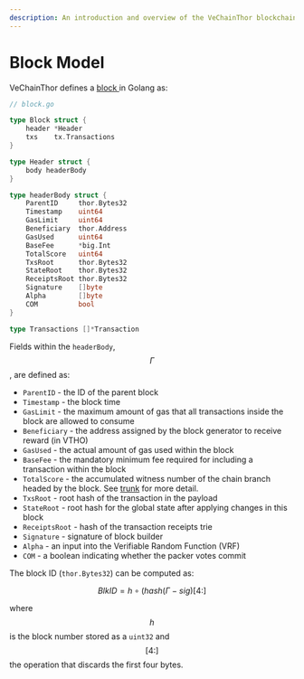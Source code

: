 ```yaml
---
description: An introduction and overview of the VeChainThor blockchain block model.
---
```


# Block Model

VeChainThor defines a [block ](https://github.com/vechain/thor/blob/master/block/block.go)in Golang as:

```go
// block.go

type Block struct {
	header *Header
	txs    tx.Transactions
}

type Header struct {
	body headerBody
}

type headerBody struct {
	ParentID     thor.Bytes32
	Timestamp    uint64
	GasLimit     uint64
	Beneficiary  thor.Address
	GasUsed      uint64
	BaseFee      *big.Int
	TotalScore   uint64
	TxsRoot      thor.Bytes32
	StateRoot    thor.Bytes32
	ReceiptsRoot thor.Bytes32
	Signature    []byte
	Alpha        []byte
	COM          bool
}

type Transactions []*Transaction

```

Fields within the `headerBody`, $$\Gamma$$, are defined as:

* `ParentID` - the ID of the parent block
* `Timestamp` - the block time
* `GasLimit` - the maximum amount of gas that all transactions inside the block are allowed to consume
* `Beneficiary` - the address assigned by the block generator to receive reward (in VTHO)
* `GasUsed` - the actual amount of gas used within the block
* `BaseFee` - the mandatory minimum fee required for including a transaction within the block
* `TotalScore` - the accumulated witness number of the chain branch headed by the block. See [trunk](../../introduction-to-vechain/about-the-vechain-blockchain/consensus-deep-dive.md#meta-transaction-features-3 "mention") for more detail.
* `TxsRoot` - root hash of the transaction in the payload
* `StateRoot` - root hash for the global state after applying changes in this block
* `ReceiptsRoot` - hash of the transaction receipts trie
* `Signature` - signature of block builder
* `Alpha` - an input into the Verifiable Random Function (VRF)
* `COM` - a boolean indicating whether the packer votes commit

The block ID (`thor.Bytes32`) can be computed as:

$$BlkID = h \circ (hash(\Gamma - sig )[4:]$$

where $$h$$ is the block number stored as a `uint32` and $$[4:]$$ the operation that discards the first four bytes.
